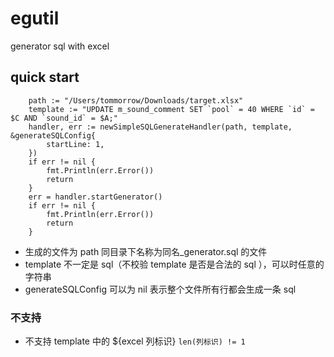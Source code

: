 # egutil
generator sql with excel

## quick start
```golang
    path := "/Users/tommorrow/Downloads/target.xlsx"
	template := "UPDATE m_sound_comment SET `pool` = 40 WHERE `id` = $C AND `sound_id` = $A;"
	handler, err := newSimpleSQLGenerateHandler(path, template, &generateSQLConfig{
		startLine: 1,
	})
	if err != nil {
		fmt.Println(err.Error())
		return
	}
	err = handler.startGenerator()
	if err != nil {
		fmt.Println(err.Error())
		return
	}
```
- 生成的文件为 path 同目录下名称为同名_generator.sql 的文件
- template 不一定是 sql（不校验 template 是否是合法的 sql ），可以时任意的字符串
- generateSQLConfig 可以为 nil 表示整个文件所有行都会生成一条 sql

### 不支持
- 不支持 template 中的 ${excel 列标识} `len(列标识) != 1`